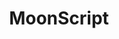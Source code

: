 ---
git: https://github.com/leafo/moonscript
logohandle: moonscript
sort: moonscript
title: MoonScript
website: https://moonscript.org/
---